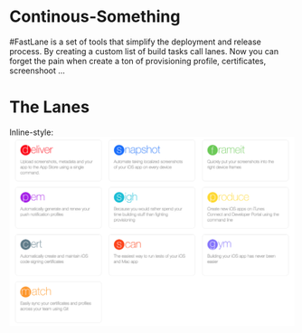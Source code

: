 # Continous-Something


#FastLane is a set of tools that simplify the deployment and release process. By creating a custom list of build tasks call lanes. Now you can forget the pain when create a ton of provisioning profile, certificates, screenshoot ...

# The Lanes 

Inline-style: 
![alt text](https://github.com/thanhpn91/Continous-Something/blob/master/lanes.png "Lanes")
